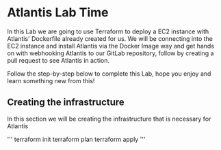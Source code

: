 # Atlantis Lab Time
In this Lab we are going to use Terraform to deploy a EC2 instance with Atlantis' Dockerfile already created for us.
We will be connecting into the EC2 instance and install Atlantis via the Docker Image way and get hands on with webhooking Atlantis to our GitLab repository,
follow by creating a pull request to see Atlantis in action.

Follow the step-by-step below to complete this Lab, hope you enjoy and learn something new from this!

## Creating the infrastructure
In this section we will be creating the infrastructure that is necessary for Atlantis 

'''
terraform init
terraform plan
terraform apply
'''
